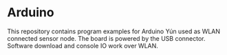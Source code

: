 # Arduino

This repository contains program examples for Arduino Yún used as WLAN connected sensor node.
The board is powered by the USB connector. Software download and console IO work over WLAN.
